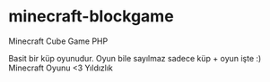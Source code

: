 # minecraft-blockgame
Minecraft Cube Game PHP

Basit bir küp oyunudur. Oyun bile sayılmaz sadece küp + oyun işte :)
Minecraft Oyunu <3 Yıldızlık
